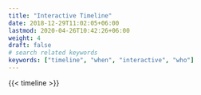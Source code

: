 ```yaml
---
title: "Interactive Timeline"
date: 2018-12-29T11:02:05+06:00
lastmod: 2020-04-26T10:42:26+06:00
weight: 4
draft: false
# search related keywords
keywords: ["timeline", "when", "interactive", "who"]
---
```


{{< timeline >}}